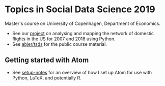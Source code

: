 # Topics in Social Data Science 2019
Master's course on University of Copenhagen, Department of Economics.
-  See our [project](https://github.com/Morten-Esketveit/TSDS-gruppe-2019) on analysing and mapping the network of domestic flights in the US for 2007 and 2018 using Python.
-  See [abjer/tsds](https://github.com/abjer/tsds) for the public course material.

## Getting started with Atom
-  See [setup-notes](https://github.com/thornoe/sds_2018/blob/master/Setup/Setup-notes.MD) for an overview of how I set up Atom for use with Python, LaTeX, and potentially R.

